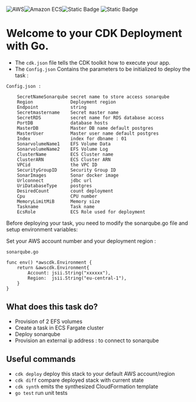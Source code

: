 ![AWS](https://img.shields.io/badge/AWS-%23FF9900.svg?style=for-the-badge&logo=amazon-aws&logoColor=white)![Amazon ECS](https://img.shields.io/static/v1?style=for-the-badge&message=Amazon+ECS&color=222222&logo=Amazon+ECS&logoColor=FF9900&label=)![Static Badge](https://img.shields.io/badge/Go-v1.21-blue:) ![Static Badge](https://img.shields.io/badge/AWS_CDK-v2.96.2-blue:)


# Welcome to your CDK Deployment with Go.

* The `cdk.json` file tells the CDK toolkit how to execute your app.
* The `Config.json` Contains the parameters to be initialized to deploy the task :
```
Config.json :

    SecretNameSonarqube secret name to store access sonarqube
	Region              Deployment region
	Endpoint            string
	Secretmastername    Secret master name
	SecretRDS           secret name for RDS database access
	PortDB              database hosts
	MasterDB            Master DB name default postgres
	MasterUser          Master user name default postgres
	Index               index for dbname : 01
	SonarvolumeName1    EFS Volume Data
	SonarvolumeName2    EFS Volume Log
	ClusterName         ECS Cluster name
	ClusterARN          ECS Cluster ARN
	VPCid               the VPC ID
	SecurityGroupID     Security Group ID
	SonarImages         Sonar docker image
	Urlconnect          jdbc url
	UriDatabaseType     postgres
	DesiredCount        count deployment
	Cpu                 CPU number
	MemoryLimitMiB      Memory size
	Taskname            Task name
	EcsRole             ECS Role used for deployment
```    

Before deploying your task, you need to modify the sonarqube.go file and setup environment variables: 

Set your AWS account number and your deployment region :

```
sonarqube.go

func env() *awscdk.Environment {
	return &awscdk.Environment{
		Account: jsii.String("xxxxxx"),
		Region:  jsii.String("eu-central-1"),
	}
}
``` 

## What does this task do?

- Provision of 2 EFS volumes
- Create a task in ECS Fargate cluster
- Deploy sonarqube
- Provision an external ip address : to connect to sonarqube


## Useful commands

 * `cdk deploy`      deploy this stack to your default AWS account/region
 * `cdk diff`        compare deployed stack with current state
 * `cdk synth`       emits the synthesized CloudFormation template
 * `go test`         run unit tests
